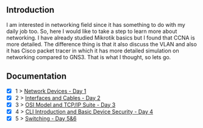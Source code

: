## Introduction
I am interested in networking field since it has something to do with my daily job too. So, here I would like to take a step to learn more about networking. I have already studied Mikrotik basics but I found that CCNA is more detailed. The difference thing is that it also discuss the VLAN and also it has Cisco packet tracer in which it has more detailed simulation on networking compared to GNS3. That is what I thought, so lets go. 


## Documentation

- [x] 1 > [ Network Devices - Day 1](Journey/001/Readme.md)
- [x] 2 > [ Interfaces and Cables - Day 2](Journey/002/Readme.md)
- [x] 3 > [ OSI Model and TCP/IP Suite - Day 3](Journey/003/Readme.md)
- [x] 4 > [ CLI Introduction and Basic Device Security - Day 4](Journey/004/Readme.md)
- [x] 5 > [ Switching - Day 5&6](Journey/005/Readme.md)
